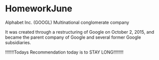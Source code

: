# HomeworkJune


Alphabet Inc. (GOOGL)
Multinational conglomerate company

It was created through a restructuring of Google on October 2, 2015, and became the parent company of Google and several former Google subsidiaries.


!!!!!!!Todays Recommendation today is to STAY LONG!!!!!!!!